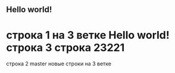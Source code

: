 ## Hello world!
строка 1 на 3 ветке
Hello world!
строка 3
строка 23221
=======
строка 2  master
новые строки на 3 ветке